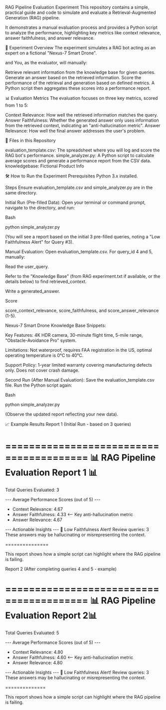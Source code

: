 RAG Pipeline Evaluation Experiment
This repository contains a simple, practical guide and code to simulate and evaluate a Retrieval-Augmented Generation (RAG) pipeline. 

It demonstrates a manual evaluation process and provides a Python script to analyze the performance, highlighting key metrics like context relevance, answer faithfulness, and answer relevance.

🚀 Experiment Overview
The experiment simulates a RAG bot acting as an expert on a fictional "Nexus-7 Smart Drone". 

and You, as the evaluator, will manually:

Retrieve relevant information from the knowledge base for given queries.
Generate an answer based on the retrieved information.
Score the performance of the retrieval and generation based on defined metrics.
A Python script then aggregates these scores into a performance report.


📊 Evaluation Metrics
The evaluation focuses on three key metrics, scored from 1 to 5:

Context Relevance: How well the retrieved information matches the query.
Answer Faithfulness: Whether the generated answer only uses information from the retrieved context, indicating an "anti-hallucination metric".
Answer Relevance: How well the final answer addresses the user's problem.


📁 Files in this Repository

evaluation_template.csv: The spreadsheet where you will log and score the RAG bot's performance.
simple_analyzer.py: A Python script to calculate average scores and generate a performance report from the CSV data.
knowledgebase: Fictional Product Info


🛠️ How to Run the Experiment
Prerequisites
Python 3.x installed.


Steps
Ensure evaluation_template.csv and simple_analyzer.py are in the same directory.

Initial Run (Pre-filled Data):
Open your terminal or command prompt, navigate to the directory, and run:


Bash

python simple_analyzer.py

(You will see a report based on the initial 3 pre-filled queries, noting a "Low Faithfulness Alert" for Query #3).

Manual Evaluation:
Open evaluation_template.csv. For query_id 4 and 5, manually:

Read the user_query.

Refer to the "Knowledge Base" (from RAG experiment.txt if available, or the details below) to find retrieved_context.

Write a generated_answer.


Score 

score_context_relevance, score_faithfulness, and score_answer_relevance (1-5).

Nexus-7 Smart Drone Knowledge Base Snippets:

Key Features: 4K HDR camera, 30-minute flight time, 5-mile range, "Obstacle-Avoidance Pro" system.

Limitations: Not waterproof, requires FAA registration in the US, optimal operating temperature is 0°C to 40°C.

Support Policy: 1-year limited warranty covering manufacturing defects only. Does not cover crash damage.



Second Run (After Manual Evaluation):
Save the evaluation_template.csv file. Run the Python script again:

Bash

python simple_analyzer.py

(Observe the updated report reflecting your new data).


📈 Example Results
Report 1 (Initial Run - based on 3 queries)

========================================
📊 RAG Pipeline Evaluation Report 1 📊
========================================
Total Queries Evaluated: 3

--- Average Performance Scores (out of 5) ---
  - Context Relevance: 4.67
  - Answer Faithfulness: 4.33  <-- Key anti-hallucination metric
  - Answer Relevance: 4.67

--- Actionable Insights ---
  🔴 Low Faithfulness Alert! Review queries: 3
     These answers may be hallucinating or misrepresenting the context.

===============

This report shows how a simple script can highlight where the RAG pipeline is failing.




Report 2 (After completing queries 4 and 5 - example)

========================================
📊 RAG Pipeline Evaluation Report 2📊
========================================
Total Queries Evaluated: 5

--- Average Performance Scores (out of 5) ---
  - Context Relevance: 4.80
  - Answer Faithfulness: 4.60  <-- Key anti-hallucination metric
  - Answer Relevance: 4.80

--- Actionable Insights ---
  🔴 Low Faithfulness Alert! Review queries: 3
     These answers may be hallucinating or misrepresenting the context.

==============

This report shows how a simple script can highlight where the RAG pipeline is failing.